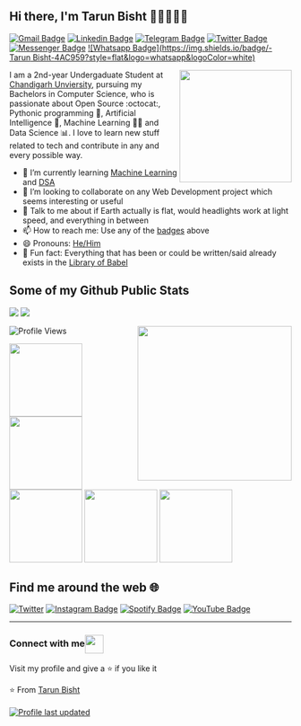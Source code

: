 ## Hi there, I'm Tarun Bisht 👋🏼👨🏻‍💻

[![Gmail Badge](https://img.shields.io/badge/-bishttarun2002@gmail.com-c14438?style=flat&logo=Gmail&logoColor=white)](mailto:bishttarun2002@gmail.com "Connect via Email")
[![Linkedin Badge](https://img.shields.io/badge/-Tarun%20Bisht-0072b1?style=flat&logo=Linkedin&logoColor=white)](https://www.linkedin.com/in/tarun-bisht-38724b201![image](https://user-images.githubusercontent.com/77788209/137367934-e0bb2155-b7d4-4c2d-a5b0-b1ebc9585e63.png)
 "Connect on LinkedIn")
[![Telegram Badge](https://img.shields.io/badge/-@tarunbisht_24-0088CC?style=flat&logo=Telegram&logoColor=white)](https://t.me/tarunbisht_24 "Contact on Telegram")
[![Twitter Badge](https://img.shields.io/badge/-@tarunbisht-00acee?style=flat&logo=Twitter&logoColor=white)](https://twitter.com/intent/follow?screen_name=tarunbisht "Follow on Twitter")
[![Messenger Badge](https://img.shields.io/badge/-tarunbisht-0078FF?style=flat&logo=Messenger&logoColor=white)](https://m.me/tarunbisht "Connect on Facebook")
[![Whatsapp Badge](https://img.shields.io/badge/-Tarun Bisht-4AC959?style=flat&logo=whatsapp&logoColor=white)](https://wa.me/9872779838?text=Hi!)

<a href="https://samujjwaal.tech/"><img src="https://github.com/samujjwaal/samujjwaal/raw/master/etc/python.png" align="right" height="200" /></a>

I am a 2nd-year Undergaduate Student at [Chandigarh Unviersity](https://www.cuchd.in/), pursuing my Bachelors in Computer Science, who is passionate about Open Source :octocat:, Pythonic programming :snake:, Artificial Intelligence :robot:, Machine Learning :man_technologist: and Data Science :bar_chart:. I love to learn new stuff related to tech and contribute in any and every possible way.

- 🌱 I’m currently learning [Machine Learning](https://www.coursera.org/learn/machine-learning) and [DSA](https://www.coursera.org/specializations/data-structures-algorithms)
- 👯 I’m looking to collaborate on any Web Development project which seems interesting or useful
- 💬 Talk to me about if Earth actually is flat, would headlights work at light speed, and everything in between
- 📫 How to reach me: Use any of the [badges](#hi-there-im-samujjwaal-) above
- 😄 Pronouns: [He/Him](https://www.mypronouns.org/he-him)
- 👾 Fun fact: Everything that has been or could be written/said already exists in the [Library of Babel](https://libraryofbabel.info/)

## Some of my Github Public Stats

<p>
  <img src = "https://github-readme-stats.vercel.app/api?username=tarunbisht-24&show_icons=true&theme=radical&line_height=33 &nbsp; &nbsp;">
  <img src = "https://github-readme-stats.vercel.app/api/top-langs/?username=tarunbisht-24&hide_langs_below=.25&theme=radical">
</p>

<a href="https://samujjwaal.tech/"><img src="https://github.com/samujjwaal/samujjwaal/raw/master/etc/coffee.png" align="right" height="275" /></a>

![Profile Views](https://komarev.com/ghpvc/?username=tarunbisht-24l&color=blue)

<p>
<img src="https://i.giphy.com/media/LMt9638dO8dftAjtco/200.webp" width="130"> <img src="https://i.giphy.com/media/KzJkzjggfGN5Py6nkT/200.webp" width="130"><img src="https://i.giphy.com/media/IdyAQJVN2kVPNUrojM/200.webp" width="130"> <img src="https://media.giphy.com/media/UWt0rhp21JgLwoeFQP/giphy.gif" width ="130"/> <img src="https://media.giphy.com/media/kH6CqYiquZawmU1HI6/giphy.gif" width ="130"/> 
</p>

## Find me around the web :globe_with_meridians:
[![Twitter](https://img.shields.io/badge/-Twitter-C13584?style=flat&logo=Twitter&logoColor=white)](https://www.instagram.com/tarunbisht_24/)
[![Instagram Badge](https://img.shields.io/badge/-Instagram-C13584?style=flat&logo=Instagram&logoColor=white)](https://www.instagram.com/tarunbisht_24/)
[![Spotify Badge](https://img.shields.io/badge/-Spotify-1DB954?style=flat&logo=Spotify&logoColor=white)](https://open.spotify.com/user/6qhggfwe6s2tmqa0mz5ynmrg6?si=6502513e7c9a4da2)
[![YouTube Badge](https://img.shields.io/badge/-YouTube-FF0000?style=flat&logo=YouTube&logoColor=white)](https://www.youtube.com/channel/UCQvMx0IMgE02-gMTN8W4zog)

----

<div>
  <h3>Connect with me<img align="center" src="https://github.com/rajput2107/rajput2107/blob/master/Assets/Handshake.gif" height="33px" /></h3> 
</div>

<p>Visit my profile and give a ⭐️ if you like it</p>

⭐️ From [Tarun Bisht](https://github.com/tarunbisht-24)
<br>
<br>
[![Profile last updated](https://img.shields.io/github/last-commit/samujjwaal/samujjwaal/master?label=Last%20updated&style=flat)](https://github.com/samujjwaal/samujjwaal/commits)
